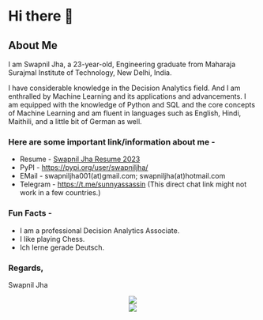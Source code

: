 # Hi there 👋

<!--
**swapniljha001/swapniljha001** is a ✨ _special_ ✨ repository because its `README.md` (this file) appears on your GitHub profile.

Here are some ideas to get you started:

- 🔭 I’m currently working on ...
- 🌱 I’m currently learning ...
- 👯 I’m looking to collaborate on ...
- 🤔 I’m looking for help with ...
- 💬 Ask me about ...
- 📫 How to reach me: ...
- 😄 Pronouns: ...
- ⚡ Fun fact: ...
-->

## About Me
I am Swapnil Jha, a 23-year-old, Engineering graduate from Maharaja Surajmal Institute of Technology, New Delhi, India.

I have considerable knowledge in the Decision Analytics field. And I am enthralled by Machine Learning and its applications and advancements. I am equipped with the knowledge of Python and SQL and the core concepts of Machine Learning and am fluent in languages such as English, Hindi, Maithili, and a little bit of German as well.

### Here are some important link/information about me -

* Resume - [Swapnil Jha Resume 2023](https://sunny.techglobule.com/wp-content/uploads/2023/01/Resume-Swapnil-Jha-23.01.07.pdf)
* PyPI - https://pypi.org/user/swapniljha/
* EMail - swapniljha001(at)gmail.com; swapniljha(at)hotmail.com
* Telegram - https://t.me/sunnyassassin (This direct chat link might not work in a few countries.)

### Fun Facts -
* I am a professional Decision Analytics Associate.
* I like playing Chess.
* Ich lerne gerade Deutsch.

### Regards,
 Swapnil Jha
 
<p align="center">
<img src="https://github-readme-stats.vercel.app/api?username=MKT035&&show_icons=true&title_color=08fdd8&icon_color=bb2acf&text_color=ffffff&bg_color=0a192f&count_private=true"/>
<br>
<img src="https://github-readme-stats.vercel.app/api/top-langs/?username=MKT035"/>
</p>
